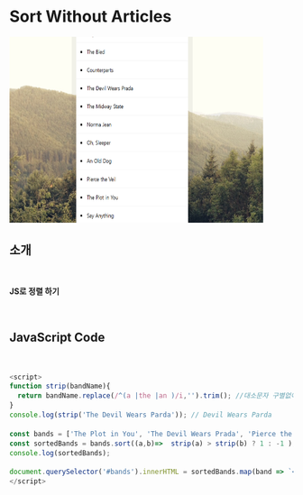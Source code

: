 # Sort Without Articles

<img src="./article.PNG" width="450px" height="330px">
<br />

## 소개

<br />

**JS로 정렬 하기**

<br />

## JavaScript Code

<br />

```js
<script>
function strip(bandName){
  return bandName.replace(/^(a |the |an )/i,'').trim(); //대소문자 구별없이 검색
}
console.log(strip('The Devil Wears Parda')); // Devil Wears Parda

const bands = ['The Plot in You', 'The Devil Wears Prada', 'Pierce the Veil', 'Norma Jean', 'The Bled', 'Say Anything', 'The Midway State', 'We Came as Romans', 'Counterparts', 'Oh, Sleeper', 'A Skylit Drive', 'Anywhere But Here', 'An Old Dog'];
const sortedBands = bands.sort((a,b)=>  strip(a) > strip(b) ? 1 : -1 );
console.log(sortedBands);

document.querySelector('#bands').innerHTML = sortedBands.map(band => `<li>${band}</li>`).join('');ㄴ
</script>
```
